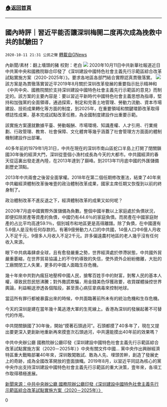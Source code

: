 ###  [:house:返回首頁](https://github.com/ourhimalayas/txt)
---

## 國內時評｜習近平能否讓深圳梅開二度再次成為挽救中共的試驗田？
`2020-10-11 21:31 公民之聲` [轉載自GNews](https://gnews.org/zh-hant/418594/)

內新聞/素材：翻上墻頭的豬 校對：老白
![]()![](https://s3.amazonaws.com/gnews-media-offload/wp-content/uploads/2020/10/11204039/unknown-2.jpg)
2020年10月11日中共新華社報道近日中共黨中央和國務院聯合印發了《深圳建設中國特色社會主義先行示範區綜合改革試點實施方案（2020-2025年）》。要求各地區各部門結合實際認真貫徹落實。
![]()![](https://s3.amazonaws.com/gnews-media-offload/wp-content/uploads/2020/10/11204059/unknown-4.png)
該方案是為貫徹落實習近平2019年8月關於深圳改革發展的重要指示批示精神和《中共中央、國務院關於支持深圳建設中國特色社會主義先行示範區的意見》而制定的。該方案的主要內容是：要以習近平新時代中國特色社會主義思想為指導，堅持和加強黨的全面領導，通過探索，制定和完善土地管理、勞動力流動、資本市場建設、技術成果轉化等方面的制度，到2025年，在重要領域和關鍵環節改革取得標誌性成果，基本完成試點改革任務，為全國制度建設作出重要示範。

該實施方案還就數據平臺、勞動報酬、市場環境、知識產權、人才引用、行業規劃、行政管理、教育、社會保障、文化體育等幾乎涵蓋了社會管理方方面面的體制機制建設作出部署。

40多年前的1979年1月31日，中共在現在的深圳市南山區蛇口半島上打開了閉關鎖國30年後的經濟大門，深圳從壹個小漁村成長為今天的大都市。中共國經濟的春天從這裏出發走進內陸，在2013年達到了巔峰。到2013年11月底中國的外匯儲備創歷史頂點。

2013年中共兩會之後習全面掌權。2018年在第二個任期修改憲法，結束了40年來中共繼經濟體制改革後唯壹的政治體制改革成果，國家主席任期又恢復到以前的終身制了。

政治體制改革不進反退之下，經濟體制改革的成果又如何呢？

2020年7月底中國實際外匯儲備為負數。整個中國半數以上家庭處於負債狀況，即便扣除房產等資產的負債，中國仍有44.6％的家庭負債。而房產在中國家庭財產的占比平均高達59.1％，個別城市和地區更是高得離譜。除了負債，在中國還有5.6億人是沒有任何存款的。有著9億勞動力人口的中共國，14億人口中6億人月收入不足千元，9億多人月收入不足2千元。許多偏遠農村地區的老人幾乎沒有任何收入來源。

眼下中共病毒肆虐全球，且有愈發嚴重之勢，世界經濟處於停滯狀態，中共國外貿嚴重萎縮，在世界貿易協議上的不守約導致的失信，使外資外企紛紛撤離，大批的工廠關閉工人失業，更多的中國人面臨生存危機。

幾十年來中共對內瘋狂地壓榨中國人民，搶奪百姓手中的財富，剝奪人民的基本人權，導致民怨民怒沸騰；對外撒謊欺騙，用金錢美色俘獲政要，收買媒體操控世界輿論，利益輸送滲透各個階段，甚至喪心病狂拿病毒來控制地球。

當這所有罪行都被暴露出來的時候，中共面臨著前所未有的統治危機和生存危機。

今天的深圳是建在當年幾十萬逃港大軍的生死線上。香港為深圳的發展起著不可替代的作用。

中共閉關鎖國了30年後，開始“摸著石頭過河”。石頭都摸了40多年了，現在又提出要更深入更創新地重新再來摸壹次石頭過河，中共還能摸出40年前的效果嗎？

中共中央辦公廳 國務院辦公廳印發《深圳建設中國特色社會主義先行示範區綜合改革試點實施方案（2020－2025年）》中央有關文件中國…
黨中央作出興辦經濟特區重大戰略部署40年來，深圳敢闖敢試、敢為人先、埋頭苦幹，創造了發展史上的奇跡，成為全國改革開放的壹面旗幟。2019年8月，以習近平同誌為核心的黨中央作出支持深圳建設中國特色社會主義先行示範區的重大決策，壹年來，各項工作取得積極進展。

[新聞來源：中共中央辦公廳 國務院辦公廳印發《深圳建設中國特色社會主義先行示範區綜合改革試點實施方案（2020－2025年）》](http://www.gov.cn/zhengce/2020-10/11/content_5550408.htm)

0
